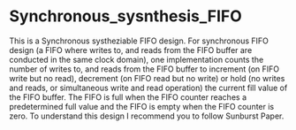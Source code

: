 # Synchronous_sysnthesis_FIFO

This is a Synchronous systheziable FIFO design. 
For synchronous FIFO design (a FIFO where writes to, and reads from the FIFO buffer are conducted in the same
 clock domain), one implementation counts the number of writes to, and reads from the FIFO buffer to increment (on
 FIFO write but no read), decrement (on FIFO read but no write) or hold (no writes and reads, or simultaneous write
 and read operation) the current fill value of the FIFO buffer. The FIFO is full when the FIFO counter reaches a
 predetermined full value and the FIFO is empty when the FIFO counter is zero.
To understand this design I recommend you to follow Sunburst Paper. 
